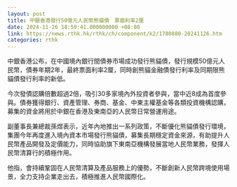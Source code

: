 ```yaml
---
layout: post
title: 中銀香港發行50億元人民幣熊貓債　票面利率2厘
date: 2024-11-26 18:59:41.000000000 +08:00
link: https://news.rthk.hk/rthk/ch/component/k2/1780880-20241126.htm
categories: rthk
---
```


中銀香港公布，在中國境內銀行間債券市場成功發行熊貓債，發行規模50億元人民幣，債券年期2年，最終票面利率2厘，同時創熊貓金融債發行利率及同期限熊貓債發行利率的新低。

今次發債認購倍數超過2倍，吸引30多家境內外投資者參與，當中近8成為首度參與。債券獲得銀行、資產管理、券商、基金、中東主權基金等各類投資機構認購，募集的資金將用於中銀在香港及東南亞的人民幣日常營運用途。

副董事長兼總裁孫煜表示，近年內地推出一系列政策，不斷優化熊貓債發行環境，集團今年再度進入境內資本市場發行熊貓債，募集長期穩定資金來源，有助提升人民幣產品開發及定價能力，同時協助旗下東南亞機構發展當地人民幣業務，發揮人民幣清算行的積極作用。

他指，會持續鞏固在人民幣清算及產品服務上的優勢，不斷創新人民幣跨境使用場景，全力支持企業走出去，積極推進人民幣國際化。

